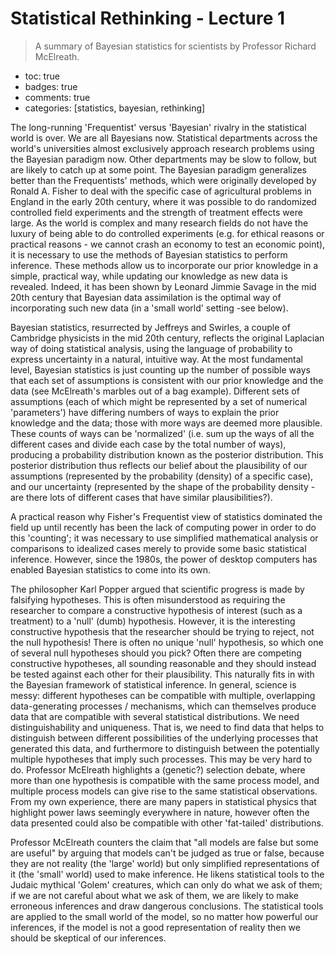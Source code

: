 # Statistical Rethinking - Lecture 1
> A summary of Bayesian statistics for scientists by Professor Richard McElreath.

- toc: true 
- badges: true
- comments: true
- categories: [statistics, bayesian, rethinking]
<!-- - image: images/chart-preview.png -->

The long-running 'Frequentist' versus 'Bayesian' rivalry in the statistical world is over.  We are all Bayesians now.  Statistical departments across the world's universities almost exclusively approach research problems using the Bayesian paradigm now.  Other departments may be slow to follow, but are likely to catch up at some point.  The Bayesian paradigm generalizes better than the Frequentists' methods, which were originally developed by Ronald A. Fisher to deal with the specific case of agricultural problems in England in the early 20th century, where it was possible to do randomized controlled field experiments and the strength of treatment effects were large.  As the world is complex and many research fields do not have the luxury of being able to do controlled experiments (e.g. for ethical reasons or practical reasons - we cannot crash an economy to test an economic point), it is necessary to use the methods of Bayesian statistics to perform inference.  These methods allow us to incorporate our prior knowledge in a simple, practical way, while updating our knowledge as new data is revealed.  Indeed, it has been shown by Leonard Jimmie Savage in the mid 20th century that Bayesian data assimilation is the optimal way of incorporating such new data (in a 'small world' setting -see below).

Bayesian statistics, resurrected by Jeffreys and Swirles, a couple of Cambridge physicists in the mid 20th century, reflects the original Laplacian way of doing statistical analysis, using the language of probability to express uncertainty in a natural, intuitive way.  At the most fundamental level, Bayesian statistics is just counting up the number of possible ways that each set of assumptions is consistent with our prior knowledge and the data (see McElreath's marbles out of a bag example).  Different sets of assumptions (each of which might be represented by a set of numerical 'parameters') have differing numbers of ways to explain the prior knowledge and the data; those with more ways are deemed more plausible.  These counts of ways can be 'normalized' (i.e. sum up the ways of all the different cases and divide each case by the total number of ways), producing a probability distribution known as the posterior distribution.  This posterior distribution thus reflects our belief about the plausibility of our assumptions (represented by the probability (density) of a specific case), and our uncertainty (represented by the shape of the probability density - are there lots of different cases that have similar plausibilities?).

A practical reason why Fisher's Frequentist view of statistics dominated the field up until recently has been the lack of computing power in order to do this 'counting'; it was necessary to use simplified mathematical analysis or comparisons to idealized cases merely to provide some basic statistical inference.  However, since the 1980s, the power of desktop computers has enabled Bayesian statistics to come into its own.

The philosopher Karl Popper argued that scientific progress is made by falsifying hypotheses.  This is often misunderstood as requiring the researcher to compare a constructive hypothesis of interest (such as a treatment) to a 'null' (dumb) hypothesis.  However, it is the interesting constructive hypothesis that the researcher should be trying to reject, not the null hypothesis!  There is often no unique 'null' hypothesis, so which one of several null hypotheses should you pick?  Often there are competing constructive hypotheses, all sounding reasonable and they should instead be tested against each other for their plausibility.  This naturally fits in with the Bayesian framework of statistical inference.  In general, science is messy: different hypotheses can be compatible with multiple, overlapping data-generating processes / mechanisms, which can themselves produce data that are compatible with several statistical distributions.  We need distinguishability and uniqueness.  That is, we need to find data that helps to distinguish between different possibilities of the underlying processes that generated this data, and furthermore to distinguish between the potentially multiple hypotheses that imply such processes.  This may be very hard to do.  Professor McElreath highlights a (genetic?) selection debate, where more than one hypothesis is compatible with the same process model, and multiple process models can give rise to the same statistical observations.  From my own experience, there are many papers in statistical physics that highlight power laws seemingly everywhere in nature, however often the data presented could also be compatible with other 'fat-tailed' distributions.

Professor McElreath counters the claim that "all models are false but some are useful" by arguing that models can't be judged as true or false, because they are not reality (the 'large' world) but only simplified representations of it (the 'small' world) used to make inference.  He likens statistical tools to the Judaic mythical 'Golem' creatures, which can only do what we ask of them; if we are not careful about what we ask of them, we are likely to make erroneous inferences and draw dangerous conclusions.  The statistical tools are applied to the small world of the model, so no matter how powerful our inferences, if the model is not a good representation of reality then we should be skeptical of our inferences.
